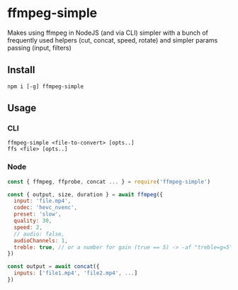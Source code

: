# ffmpeg-simple

Makes using ffmpeg in NodeJS (and via CLI) simpler with a bunch of frequently used helpers (cut, concat, speed, rotate) and simpler params passing (input, filters)

## Install

```
npm i [-g] ffmpeg-simple
```

## Usage

### CLI

```
ffmpeg-simple <file-to-convert> [opts..]
ffs <file> [opts..]
```

### Node

```js
const { ffmpeg, ffprobe, concat ... } = require('ffmpeg-simple')
```
```js
const { output, size, duration } = await ffmpeg({
  input: 'file.mp4',
  codec: 'hevc_nvenc',
  preset: 'slow',
  quality: 30,
  speed: 2,
  // audio: false,
  audioChannels: 1,
  treble: true, // or a number for gain (true == 5) -> -af "treble=g=5"
})
```
```js
const output = await concat({
  inputs: ['file1.mp4', 'file2.mp4', ...]
})
```
